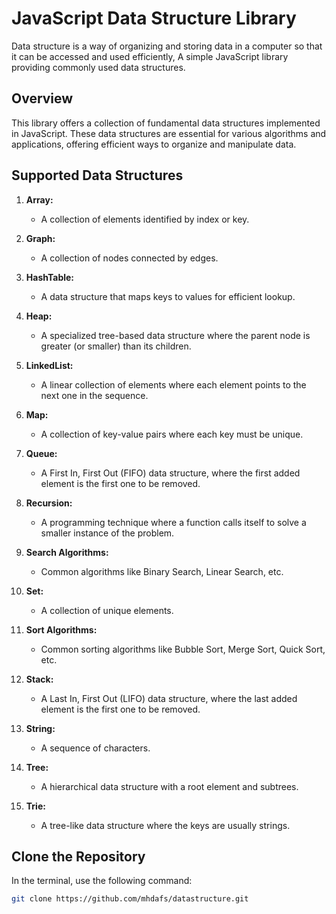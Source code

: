 # JavaScript Data Structure Library

Data structure is a way of organizing and storing data in a computer so that it can be accessed and used efficiently, A simple JavaScript library providing commonly used data structures.

## Overview

This library offers a collection of fundamental data structures implemented in JavaScript. These data structures are essential for various algorithms and applications, offering efficient ways to organize and manipulate data.

## Supported Data Structures

1. **Array:**
   - A collection of elements identified by index or key.

2. **Graph:**
   - A collection of nodes connected by edges.

3. **HashTable:**
   - A data structure that maps keys to values for efficient lookup.

4. **Heap:**
   - A specialized tree-based data structure where the parent node is greater (or smaller) than its children.

5. **LinkedList:**
   - A linear collection of elements where each element points to the next one in the sequence.

6. **Map:**
   - A collection of key-value pairs where each key must be unique.

7. **Queue:**
   - A First In, First Out (FIFO) data structure, where the first added element is the first one to be removed.

8. **Recursion:**
   - A programming technique where a function calls itself to solve a smaller instance of the problem.

9. **Search Algorithms:**
   - Common algorithms like Binary Search, Linear Search, etc.

10. **Set:**
    - A collection of unique elements.

11. **Sort Algorithms:**
    - Common sorting algorithms like Bubble Sort, Merge Sort, Quick Sort, etc.

12. **Stack:**
    - A Last In, First Out (LIFO) data structure, where the last added element is the first one to be removed.

13. **String:**
    - A sequence of characters.

14. **Tree:**
    - A hierarchical data structure with a root element and subtrees.

15. **Trie:**
    - A tree-like data structure where the keys are usually strings.

## Clone the Repository

In the terminal, use the following command:

```bash
git clone https://github.com/mhdafs/datastructure.git
